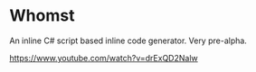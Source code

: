 # Whomst
An inline C# script based inline code generator. Very pre-alpha.

https://www.youtube.com/watch?v=drExQD2Nalw
